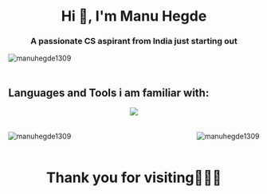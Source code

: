 <h1 align="center" >Hi 👋, I'm Manu Hegde</h1>
<h3 align="center" >A passionate CS aspirant from India just starting out</h3>

<p align="left"> <img src="https://komarev.com/ghpvc/?username=manuhegde1309&label=Profile%20views&color=0e75b6&style=flat" alt="manuhegde1309" /> </p>

<img src="https://www.gifs.cc/line3.gif" width="1000" height="5"/>

<h2><b>Languages and Tools i am familiar with:</b></h2>

<p align="center"><img  src="https://skillicons.dev/icons?i=js,html,css,c,cpp,react,nodejs,mysql,mongodb,express,py"></img></p>

<img src="https://www.gifs.cc/line3.gif" width="1000" height="5"/>
<p><img align="left" src="https://github-readme-stats.vercel.app/api/top-langs?username=manuhegde1309&show_icons=true&locale=en&layout=compact&theme=synthwave" alt="manuhegde1309" /></p>

<p>&nbsp;<img align="right" src="https://github-readme-stats.vercel.app/api?username=manuhegde1309&show_icons=true&locale=en&theme=synthwave" alt="manuhegde1309" /></p>
<img src="https://www.gifs.cc/line3.gif" width="1000" height="5"/>
<h1 align="center">Thank you for visiting💙💙💙</h1>
